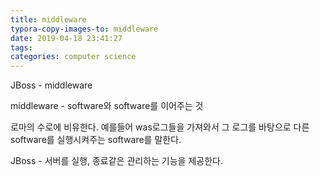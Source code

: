```yaml
---
title: middleware
typora-copy-images-to: middleware
date: 2019-04-18 23:41:27
tags:
categories: computer science
---
```


JBoss - middleware

middleware - software와 software를 이어주는 것

로마의 수로에 비유한다. 예를들어 was로그들을 가져와서 그 로그를 바탕으로 다른 software를 실행시켜주는 software를 말한다.

JBoss - 서버를 실행, 종료같은 관리하는 기능을 제공한다.

